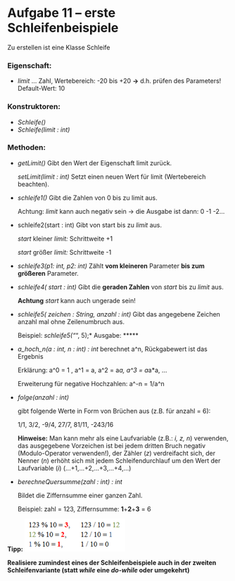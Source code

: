 # Aufgabe 11 – erste Schleifenbeispiele

Zu erstellen ist eine Klasse Schleife

### Eigenschaft:
- *limit* ... Zahl, Wertebereich: -20 bis +20 **→** d.h. prüfen des Parameters! Default-Wert: 10

### Konstruktoren:
- *Schleife()*
- *Schleife(limit : int)*

### Methoden:
- *getLimit()* Gibt den Wert der Eigenschaft limit zurück.

  *setLimit(limit : int)* Setzt einen neuen Wert für limit (Wertebereich beachten).
- *schleife1()* Gibt die Zahlen von 0 bis zu limit aus.

  Achtung: *limit* kann auch negativ sein → die Ausgabe ist dann: 0 -1 -2...
- schleife2(start : int) Gibt von start bis zu *limit* aus.

  *start* kleiner *limit:* Schrittweite +1
 
  *start* größer *limit:* Schrittweite -1

- *schleife3(p1: int, p2: int)* Zählt **vom kleineren** Parameter **bis zum größeren** Parameter.

- *schleife4( start : int)* Gibt die **geraden Zahlen** von *start* bis zu *limit* aus.

  **Achtung** *start* kann auch ungerade sein!

- *schleife5( zeichen : String, anzahl : int)* Gibt das angegebene Zeichen anzahl mal ohne Zeilenumbruch aus.

  Beispiel: *schleife5(“*“, 5);* Ausgabe: *****

- *a_hoch_n(a : int, n : int) : int* berechnet a^n, Rückgabewert ist das Ergebnis

  Erklärung: a^0 = 1 , a^1 = a, a^2 = a*a, a^3 = a*a*a, ...
  
  Erweiterung für negative Hochzahlen: a^-n = 1/a^n
  
- *folge(anzahl : int)*

  gibt folgende Werte in Form von Brüchen aus (z.B. für anzahl = 6):
  
  1/1, 3/2, -9/4, 27/7, 81/11, -243/16
  
  **Hinweise:** Man kann mehr als eine Laufvariable (z.B.: *i, z, n*) verwenden, das ausgegebene Vorzeichen ist bei
jedem dritten Bruch negativ (Modulo-Operator verwenden!), der Zähler (*z*) verdreifacht sich, der Nenner (*n*)
erhöht sich mit jedem Schleifendurchlauf um den Wert der Laufvariable (*i*) (...+1,...+2,...+3,...+4,...)
  
- *berechneQuersumme(zahl : int) : int*

  Bildet die Ziffernsumme einer ganzen Zahl.
  
  Beispiel: zahl = 123, Ziffernsumme: **1**+**2**+**3** = 6
  
**Tipp:**
![](modulo.png)

**Realisiere zumindest eines der Schleifenbeispiele auch in der zweiten Schleifenvariante
(statt *while* eine *do-while* oder umgekehrt)**
  
